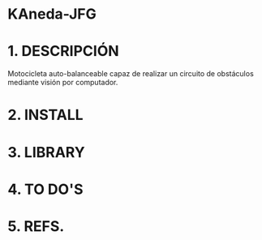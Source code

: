 # KAneda-JFG
# 1. DESCRIPCIÓN
Motocicleta auto-balanceable capaz de realizar un circuito de obstáculos mediante visión por computador.
# 2. INSTALL
# 3. LIBRARY
# 4. TO DO'S
# 5. REFS.
